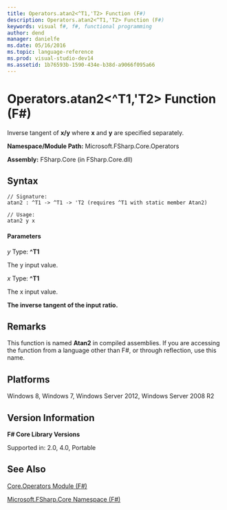 ```yaml
---
title: Operators.atan2<^T1,'T2> Function (F#)
description: Operators.atan2<^T1,'T2> Function (F#)
keywords: visual f#, f#, functional programming
author: dend
manager: danielfe
ms.date: 05/16/2016
ms.topic: language-reference
ms.prod: visual-studio-dev14
ms.assetid: 1b76593b-1590-434e-b38d-a9066f095a66 
---
```


# Operators.atan2<^T1,'T2> Function (F#)

Inverse tangent of **x/y** where **x** and **y** are specified separately.

**Namespace/Module Path:** Microsoft.FSharp.Core.Operators

**Assembly:** FSharp.Core (in FSharp.Core.dll)


## Syntax

```
// Signature:
atan2 : ^T1 -> ^T1 -> 'T2 (requires ^T1 with static member Atan2)

// Usage:
atan2 y x
```

#### Parameters
*y*
Type: **^T1**


The y input value.


*x*
Type: **^T1**


The x input value.



**The inverse tangent of the input ratio.**
## Remarks
This function is named **Atan2** in compiled assemblies. If you are accessing the function from a language other than F#, or through reflection, use this name.


## Platforms
Windows 8, Windows 7, Windows Server 2012, Windows Server 2008 R2


## Version Information
**F# Core Library Versions**

Supported in: 2.0, 4.0, Portable




## See Also
[Core.Operators Module &#40;F&#35;&#41;](Core.Operators-Module-%5BFSharp%5D.md)

[Microsoft.FSharp.Core Namespace &#40;F&#35;&#41;](Microsoft.FSharp.Core-Namespace-%5BFSharp%5D.md)

